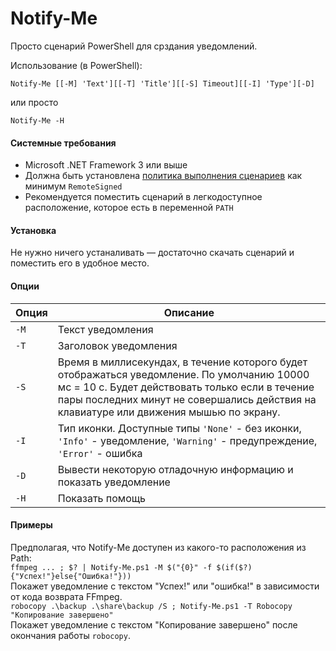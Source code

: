 # Notify-Me
Просто сценарий PowerShell для срздания уведомлений.

Использование (в PowerShell):
```
Notify-Me [[-M] 'Text'][[-T] 'Title'][[-S] Timeout][[-I] 'Type'][-D]
```
или просто
```
Notify-Me -H
```

#### Системные требования
* Microsoft .NET Framework 3 или выше
* Должна быть установлена [политика выполнения сценариев](https://technet.microsoft.com/en-us/library/ee176961.aspx) как минимум `RemoteSigned`
* Рекомендуется поместить сценарий в легкодоступное расположение, которое есть в переменной `PATH`

#### Установка
Не нужно ничего устаналивать — достаточно скачать сценарий и поместить его в удобное место.

#### Опции
Опция | Описание
----|----
`-M` | Текст уведомления
`-T` | Заголовок уведомления
`-S` | Время в миллисекундах, в течение которого будет отображаться уведомление. По умолчанию 10000 мс = 10 с. Будет действовать только если в течение пары последних минут не совершались действия на клавиатуре или движения мышью по экрану.
`-I` | Тип иконки. Доступные типы `'None'` - без иконки, `'Info'` - уведомление, `'Warning'` - предупреждение, `'Error'` - ошибка
`-D` | Вывести некоторую отладочную информацию и показать уведомление
`-H` | Показать помощь


#### Примеры
Предполагая, что Notify-Me доступен из какого-то расположения из Path:    
 `ffmpeg ... ; $? | Notify-Me.ps1 -M $("{0}" -f $(if($?){"Успех!"}else{"Ошибка!"}))`    
 Покажет уведомление с текстом "Успех!" или "ошибка!" в зависимости от кода возврата FFmpeg.    
 `robocopy .\backup .\share\backup /S ; Notify-Me.ps1 -T Robocopy "Копирование завершено"`    
Покажет уведомление с текстом "Копирование завершено" после окончания работы `robocopy`.
